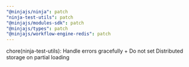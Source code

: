 ```yaml
---
"@ninjajs/ninja": patch
"ninja-test-utils": patch
"@ninjajs/modules-sdk": patch
"@ninjajs/types": patch
"@ninjajs/workflow-engine-redis": patch
---
```


chore(ninja-test-utils): Handle errors gracefully + Do not set Distributed storage on partial loading
